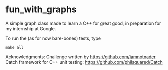 # fun_with_graphs
A simple graph class made to learn a C++ for great good, in preparation for
my internship at Google.

To run the (as for now bare-bones) tests, type
```
make all
```
Acknowledgments:
Challenge written by https://github.com/iamnotnader
Catch framework for C++ unit testing: https://github.com/philsquared/Catch
